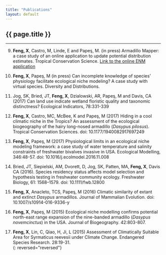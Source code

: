```yaml
---
title: "Publications"
layout: default
---
```

## {{ page.title }}  
<hr>

9. **Feng, X**, Castro, M, Linde, E and Papeş, M. (in press) Armadillo Mapper: a case study of an online application to update potential distribution estimates. Tropical Conservation Science.  [Link to the online ENM application](armadillomapper.fengxiao.info)  

8. **Feng, X**, Papeş, M (in press) Can incomplete knowledge of species’ physiology facilitate ecological niche modeling? A case study with virtual species. Diversity and Distributions.

7. Jog, SK, Bried, JT, **Feng, X**, Dzialowski, AR, Papeş, M and Davis, CA (2017) Can land use indicate wetland floristic quality and taxonomic distinctness? Ecological Indicators, 78:331-339  

6. **Feng, X**, Castro, MC, McBee, K and Papeş, M (2017) Hiding in a cool climatic niche in the Tropics? An assessment of the ecological biogeography of the hairy long-nosed armadillo (*Dasypus pilosus*). Tropical Conservation Sciences. doi: 10.1177/1940082917697249  

5. **Feng, X**, Papeş, M (2017) Physiological limits in an ecological niche modeling framework: a case study of water temperature and salinity constraints of freshwater bivalves invasive in USA. Ecological Modelling, 346:48-57. doi: 10.1016/j.ecolmodel.2016.11.008  

4. Bried, JT, Siepielski, AM, Dvorett, D, Jog, SK, Patten, MA, **Feng, X**, Davis CA (2016). Species residency status affects model selection and hypothesis testing in freshwater community ecology. Freshwater Biology, 61: 1568–1579. doi: 10.1111/fwb.12800  

3. **Feng, X**, Anacleto, TCS, Papeş, M (2016) Climatic similarity of extant and extinct *Dasypus* armadillos. Journal of Mammalian Evolution. doi: 10.1007/s10914-016-9336-y  

2. **Feng, X**, Papeş, M (2015) Ecological niche modelling confirms potential north-east range expansion of the nine-banded armadillo (*Dasypus novemcinctus*) in the USA. Journal of Biogeography. 42:803-807.  

1. **Feng, X**, Lin, C, Qiao, H, Ji, L (2015) Assessment of Climatically Suitable Area for Syrmaticus reevesii under Climate Change. Endangered Species Research. 28:19-31.  
{: reversed="reversed"}


